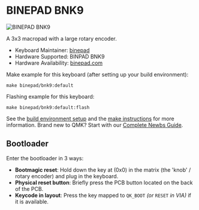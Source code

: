 # BINEPAD BNK9

![BINEPAD BNK9](https://i.imgur.com/FrkVRhhh.jpg)

A 3x3 macropad with a large rotary encoder.

* Keyboard Maintainer: [binepad](https://github.com/binepad)
* Hardware Supported: BINPAD BNK9
* Hardware Availability: [binepad.com](https://www.binepad.com/product-page/bnk9)

Make example for this keyboard (after setting up your build environment):

    make binepad/bnk9:default

Flashing example for this keyboard:

    make binepad/bnk9:default:flash

See the [build environment setup](https://docs.qmk.fm/#/getting_started_build_tools) and the [make instructions](https://docs.qmk.fm/#/getting_started_make_guide) for more information. Brand new to QMK? Start with our [Complete Newbs Guide](https://docs.qmk.fm/#/newbs).

## Bootloader

Enter the bootloader in 3 ways:

* **Bootmagic reset**: Hold down the key at (0x0) in the matrix (the 'knob' / rotary encoder) and plug in the keyboard.
* **Physical reset button**: Briefly press the PCB button located on the back of the PCB.
* **Keycode in layout**: Press the key mapped to `QK_BOOT` *(or* `RESET` *in VIA)* if it is available.
